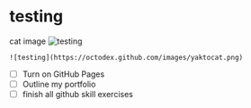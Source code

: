# testing

cat image
![testing](https://octodex.github.com/images/yaktocat.png)
```
![testing](https://octodex.github.com/images/yaktocat.png)
```
- [ ] Turn on GitHub Pages
- [ ] Outline my portfolio
- [ ] finish all github skill exercises
